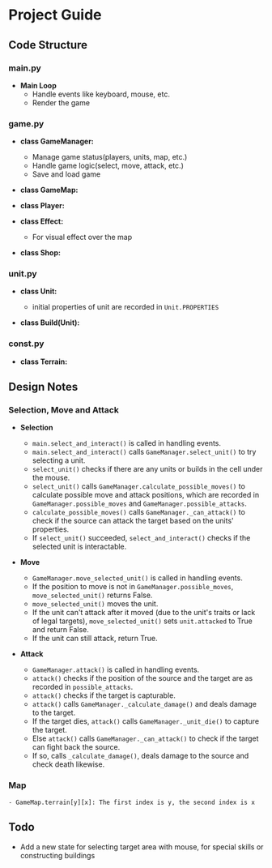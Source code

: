 # Project Guide

## Code Structure

### main.py

- **Main Loop**
    - Handle events like keyboard, mouse, etc.
    - Render the game

### game.py

- **class GameManager:**

    - Manage game status(players, units, map, etc.)
    - Handle game logic(select, move, attack, etc.)
    - Save and load game

- **class GameMap:**

- **class Player:**

- **class Effect:**

    - For visual effect over the map

- **class Shop:**


### unit.py

- **class Unit:**

    - initial properties of unit are recorded in `Unit.PROPERTIES`


- **class Build(Unit):**

### const.py

- **class Terrain:**

## Design Notes

### Selection, Move and Attack

- **Selection**
    - `main.select_and_interact()` is called in handling events.
    - `main.select_and_interact()` calls `GameManager.select_unit()` to try selecting a unit.
    - `select_unit()` checks if there are any units or builds in the cell under the mouse.
    - `select_unit()` calls `GameManager.calculate_possible_moves()` to calculate possible move and attack positions, which are recorded in `GameManager.possible_moves` and `GameManager.possible_attacks`.
    - `calculate_possible_moves()` calls `GameManager._can_attack()` to check if the source can attack the target based on the units' properties.
    - If `select_unit()` succeeded, `select_and_interact()` checks if the selected unit is interactable.

- **Move**
    - `GameManager.move_selected_unit()` is called in handling events.
    - If the position to move is not in `GameManager.possible_moves`, `move_selected_unit()` returns False.
    - `move_selected_unit()` moves the unit.
    - If the unit can't attack after it moved (due to the unit's traits or lack of legal targets), `move_selected_unit()` sets `unit.attacked` to True and return False.
    - If the unit can still attack, return True.

- **Attack**
    - `GameManager.attack()` is called in handling events.
    - `attack()` checks if the position of the source and the target are as recorded in `possible_attacks`.
    - `attack()` checks if the target is capturable.
    - `attack()` calls `GameManager._calculate_damage()` and deals damage to the target.
    - If the target dies, `attack()` calls `GameManager._unit_die()` to capture the target.
    - Else `attack()` calls `GameManager._can_attack()` to check if the target can fight back the source.
    - If so, calls `_calculate_damage()`, deals damage to the source and check death likewise.

### Map

    - GameMap.terrain[y][x]: The first index is y, the second index is x
## Todo

- Add a new state for selecting target area with mouse, for special skills or constructing buildings

